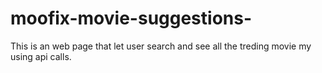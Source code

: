 # moofix-movie-suggestions-
This is an web page that let user search and see all the treding movie my using api calls.
